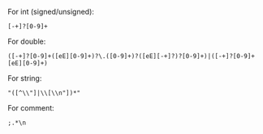 For int (signed/unsigned):
```
[-+]?[0-9]+
```

For double:
```
([-+]?[0-9]+([eE][0-9]+)?\.([0-9]+)?([eE][-+]?)?[0-9]+)|([-+]?[0-9]+[eE][0-9]+)
```

For string:
```
"([^\\"]|\\[\\n"])*"
```

For comment:
```
;.*\n
```
